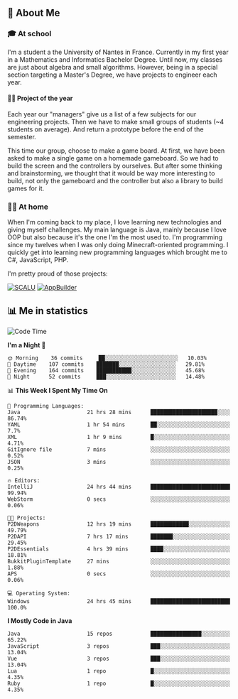 ## 👀 About Me

### 🎓 At school

I'm a student a the University of Nantes in France. Currently in my first year in a Mathematics and Informatics Bachelor Degree. Until now, my classes are just about algebra and small algorithms. However, being in a special section targeting a Master's Degree, we have projects to engineer each year. 

#### 🔧🔬 Project of the year

Each year our "managers" give us a list of a few subjects for our engineering projects. Then we have to make small groups of students (~4 students on average). And return a prototype before the end of the semester.

This time our group, choose to make a game board. At first, we have been asked to make a single game on a homemade gameboard. So we had to build the screen and the controllers by ourselves. 
But after some thinking and brainstorming, we thought that it would be way more interesting to build, not only the gameboard and the controller but also a library to build games for it.

### 👨‍💻 At home

When I'm coming back to my place, I love learning new technologies and giving myself challenges. My main language is Java, mainly because I love OOP but also because it's the one I'm the most used to. I'm programming since my twelves when I was only doing Minecraft-oriented programming.  I quickly get into learning new programming languages which brought me to C#, JavaScript, PHP. 

I'm pretty proud of those projects:

[![SCALU](https://github-readme-stats.vercel.app/api/pin?username=renardfute&repo=SCALU)](https://github.com/renardfute/scalu)
[![AppBuilder](https://github-readme-stats.vercel.app/api/pin?username=pulsedev2&repo=AppBuilder)](https://github.com/pulsedev2/AppBuilder)

## 📊 Me in statistics
<!--START_SECTION:waka-->
![Code Time](http://img.shields.io/badge/Code%20Time-186%20hrs%2056%20mins-blue)

**I'm a Night 🦉** 

```text
🌞 Morning    36 commits     ██░░░░░░░░░░░░░░░░░░░░░░░   10.03% 
🌆 Daytime    107 commits    ███████░░░░░░░░░░░░░░░░░░   29.81% 
🌃 Evening    164 commits    ███████████░░░░░░░░░░░░░░   45.68% 
🌙 Night      52 commits     ███░░░░░░░░░░░░░░░░░░░░░░   14.48%

```


📊 **This Week I Spent My Time On** 

```text
💬 Programming Languages: 
Java                     21 hrs 28 mins      █████████████████████░░░░   86.74% 
YAML                     1 hr 54 mins        ██░░░░░░░░░░░░░░░░░░░░░░░   7.7% 
XML                      1 hr 9 mins         █░░░░░░░░░░░░░░░░░░░░░░░░   4.71% 
GitIgnore file           7 mins              ░░░░░░░░░░░░░░░░░░░░░░░░░   0.52% 
JSON                     3 mins              ░░░░░░░░░░░░░░░░░░░░░░░░░   0.25%

🔥 Editors: 
IntelliJ                 24 hrs 44 mins      █████████████████████████   99.94% 
WebStorm                 0 secs              ░░░░░░░░░░░░░░░░░░░░░░░░░   0.06%

🐱‍💻 Projects: 
P2DWeapons               12 hrs 19 mins      ████████████░░░░░░░░░░░░░   49.79% 
P2DAPI                   7 hrs 17 mins       ███████░░░░░░░░░░░░░░░░░░   29.45% 
P2DEssentials            4 hrs 39 mins       ████░░░░░░░░░░░░░░░░░░░░░   18.81% 
BukkitPluginTemplate     27 mins             ░░░░░░░░░░░░░░░░░░░░░░░░░   1.88% 
APS                      0 secs              ░░░░░░░░░░░░░░░░░░░░░░░░░   0.06%

💻 Operating System: 
Windows                  24 hrs 45 mins      █████████████████████████   100.0%

```

**I Mostly Code in Java** 

```text
Java                     15 repos            ████████████████░░░░░░░░░   65.22% 
JavaScript               3 repos             ███░░░░░░░░░░░░░░░░░░░░░░   13.04% 
Vue                      3 repos             ███░░░░░░░░░░░░░░░░░░░░░░   13.04% 
Lua                      1 repo              █░░░░░░░░░░░░░░░░░░░░░░░░   4.35% 
Ruby                     1 repo              █░░░░░░░░░░░░░░░░░░░░░░░░   4.35%

```



<!--END_SECTION:waka-->
